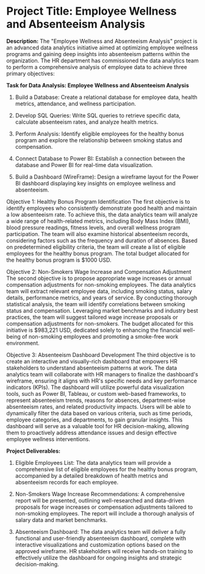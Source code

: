 # Project Title: Employee Wellness and Absenteeism Analysis

**Description:**
The "Employee Wellness and Absenteeism Analysis" project is an advanced data analytics initiative aimed at optimizing employee wellness programs and gaining deep insights into absenteeism patterns within the organization. The HR department has commissioned the data analytics team to perform a comprehensive analysis of employee data to achieve three primary objectives:


**Task for Data Analysis: Employee Wellness and Absenteeism Analysis**

1. Build a Database: Create a relational database for employee data, health metrics, attendance, and wellness participation.

2. Develop SQL Queries: Write SQL queries to retrieve specific data, calculate absenteeism rates, and analyze health metrics.

3. Perform Analysis: Identify eligible employees for the healthy bonus program and explore the relationship between smoking status and compensation.

4. Connect Database to Power BI: Establish a connection between the database and Power BI for real-time data visualization.

5. Build a Dashboard (WireFrame): Design a wireframe layout for the Power BI dashboard displaying key insights on employee wellness and absenteeism.

Objective 1: Healthy Bonus Program Identification
The first objective is to identify employees who consistently demonstrate good health and maintain a low absenteeism rate. To achieve this, the data analytics team will analyze a wide range of health-related metrics, including Body Mass Index (BMI), blood pressure readings, fitness levels, and overall wellness program participation. The team will also examine historical absenteeism records, considering factors such as the frequency and duration of absences. Based on predetermined eligibility criteria, the team will create a list of eligible employees for the healthy bonus program. The total budget allocated for the healthy bonus program is $1000 USD.

Objective 2: Non-Smokers Wage Increase and Compensation Adjustment
The second objective is to propose appropriate wage increases or annual compensation adjustments for non-smoking employees. The data analytics team will extract relevant employee data, including smoking status, salary details, performance metrics, and years of service. By conducting thorough statistical analysis, the team will identify correlations between smoking status and compensation. Leveraging market benchmarks and industry best practices, the team will suggest tailored wage increase proposals or compensation adjustments for non-smokers. The budget allocated for this initiative is $983,221 USD, dedicated solely to enhancing the financial well-being of non-smoking employees and promoting a smoke-free work environment.

Objective 3: Absenteeism Dashboard Development
The third objective is to create an interactive and visually-rich dashboard that empowers HR stakeholders to understand absenteeism patterns at work. The data analytics team will collaborate with HR managers to finalize the dashboard's wireframe, ensuring it aligns with HR's specific needs and key performance indicators (KPIs). The dashboard will utilize powerful data visualization tools, such as Power BI, Tableau, or custom web-based frameworks, to represent absenteeism trends, reasons for absences, department-wise absenteeism rates, and related productivity impacts. Users will be able to dynamically filter the data based on various criteria, such as time periods, employee categories, and departments, to gain granular insights. This dashboard will serve as a valuable tool for HR decision-making, allowing them to proactively address attendance issues and design effective employee wellness interventions.

**Project Deliverables:**
1. Eligible Employees List: The data analytics team will provide a comprehensive list of eligible employees for the healthy bonus program, accompanied by a detailed breakdown of health metrics and absenteeism records for each employee.

2. Non-Smokers Wage Increase Recommendations: A comprehensive report will be presented, outlining well-researched and data-driven proposals for wage increases or compensation adjustments tailored to non-smoking employees. The report will include a thorough analysis of salary data and market benchmarks.

3. Absenteeism Dashboard: The data analytics team will deliver a fully functional and user-friendly absenteeism dashboard, complete with interactive visualizations and customization options based on the approved wireframe. HR stakeholders will receive hands-on training to effectively utilize the dashboard for ongoing insights and strategic decision-making.

